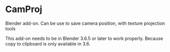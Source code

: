 # CamProj
Blender add-on. Can be use to save camera position, with texture projection tools

This add-on needs to be in Blender 3.6.5 or later to work properly. Because copy to clipboard is only available in 3.6. 









